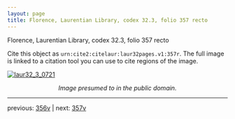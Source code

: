 ```yaml
---
layout: page
title: Florence, Laurentian Library, codex 32.3, folio 357 recto
---
```


Florence, Laurentian Library, codex 32.3, folio 357 recto

Cite this object as `urn:cite2:citelaur:laur32pages.v1:357r`.  The full image is linked to a citation tool you can use to cite regions of the image.

[![laur32_3_0721](http://www.homermultitext.org/iipsrv?IIIF=/project/homer/pyramidal/deepzoom/citelaur/laur32imgs/v1/laur32_3_0721.tif/full/800,/0/default.jpg)](http://www.homermultitext.org/ict2/?urn=urn:cite2:citelaur:laur32imgs.v1:laur32_3_0721) 

<p style="text-align: center; font-style: italic;">Image presumed to in the public domain.</p>

---

previous: [356v](../356v/) | next: [357v](../357v/)
